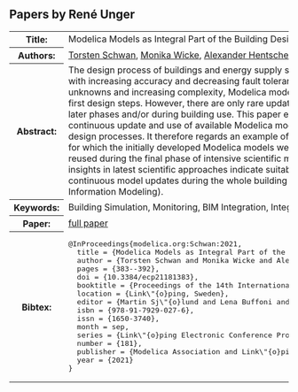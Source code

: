## Papers by René Unger
<table><tr><th>Title:</th>
<td>Modelica Models as Integral Part of the Building Design Process</td>
</tr>
<tr><th>Authors:</th>
<td>
<a href="/proceedings/authors/TorstenSchwan">Torsten Schwan</a>, <a href="/proceedings/authors/MonikaWicke">Monika Wicke</a>, <a href="/proceedings/authors/AlexanderHentschel">Alexander Hentschel</a> and <a href="/proceedings/authors/ReneUnger">René Unger</a></td>
</tr>
<tr><th>Abstract:</th>
<td>The  design  process  of  buildings  and  energy  supply systems consists of several steps with increasing accuracy and decreasing fault tolerance. Because of a wide range of unknowns and increasing complexity, Modelica models are  often  an  integral  part  of  the  first  design  steps. However, there are only rare updates and reuse of these 
models in later phases and/or during building use. 
This  paper  emphasizes  the  potential  of  a  continuous update and use of available Modelica models during all steps of building design processes. It therefore regards an 
example of a research greenhouse building for which the initially  developed  Modelica models  were  continuously updated  and  reused  during  the  final  phase  of  intensive scientific  monitoring.  Furthermore,  general  insights  in latest  scientific  approaches  indicate  suitable  steps  of partly-automated  continuous  model  updates  during  the whole building life span using BIM (Building Information Modeling).</td></tr>
<tr><th>Keywords:</th>
<td>Building Simulation, Monitoring, BIM Integration, Integral Design Processes</td></tr>
<tr><th>Paper:</th>
<td><a href="https://doi.org/10.3384/ecp21181383">full paper</a></td>
</tr>
<tr><th>Bibtex:</th>
<td><pre>
@InProceedings{modelica.org:Schwan:2021,
  title = {Modelica Models as Integral Part of the Building Design Process},
  author = {Torsten Schwan and Monika Wicke and Alexander Hentschel and René Unger},
  pages = {383--392},
  doi = {10.3384/ecp21181383},
  booktitle = {Proceedings of the 14th International Modelica Conference},
  location = {Link\&quot;{o}ping, Sweden},
  editor = {Martin Sj\&quot;{o}lund and Lena Buffoni and Adrian Pop and Lennart Ochel},
  isbn = {978-91-7929-027-6},
  issn = {1650-3740},
  month = sep,
  series = {Link\&quot;{o}ping Electronic Conference Proceedings},
  number = {181},
  publisher = {Modelica Association and Link\&quot;{o}ping University Electronic Press},
  year = {2021}
}
</pre></td></tr>
</table><br>
